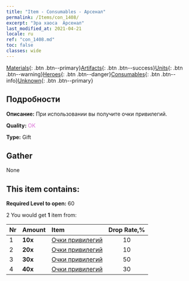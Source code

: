 ```yaml
---
title: "Item - Consumables - Арсенал"
permalink: /Items/con_1408/
excerpt: "Эра хаоса  Арсенал"
last_modified_at: 2021-04-21
locale: ru
ref: "con_1408.md"
toc: false
classes: wide
---
```

 [Materials](/ru/Items/){: .btn .btn--primary}[Artifacts](/ru/Items/Artifacts/){: .btn .btn--success}[Units](/ru/Items/Units/){: .btn .btn--warning}[Heroes](/ru/Items/Heroes/){: .btn .btn--danger}[Consumables](/ru/Items/Consumables/){: .btn .btn--info}[Unknown](/ru/Items/Unknown/){: .btn .btn--primary}

## Подробности
 **Описание:** При использовании вы получите очки привилегий.

 **Quality:** <span style="color: #DA70D6">OK</span>

 **Type:** Gift

## Gather

  None

## This item contains:

 **Required Level to open:** 60

 2 You would get **1** item  from:

  | Nr | Amount |     Item    | Drop Rate,% |
  |:---|:-------|:------------|:---------:|
  | 1 |  **10x** | [Очки привилегий](/ru/Items/con_820/) | 10 | 
  | 2 |  **20x** | [Очки привилегий](/ru/Items/con_820/) | 10 | 
  | 3 |  **30x** | [Очки привилегий](/ru/Items/con_820/) | 50 | 
  | 4 |  **40x** | [Очки привилегий](/ru/Items/con_820/) | 30 | 
